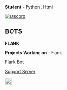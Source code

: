 

**Student** - Python , Html

<a href="https://discord.com/users/523137529373917186">
<img src="https://discord.c99.nl/widget/theme-2/523137529373917186.png" alt="Discord"/>
</a>



## BOTS
**FLANK**


**Projects**
**Working on** - Flank

[Flank Bot](https://discord.com/api/oauth2/authorize?client_id=872295368963002380&permissions=8&scope=bot)


[Support Server](https://discord.gg/programmer)


<a href="https://discord.com/users/523137529373917186" target="_blank" >
    <img align ="left" alt="Discord" width="22px" src ="https://cdn.jsdelivr.net/npm/simple-icons@v3/icons/discord.svg" />
  </a>

![]()

